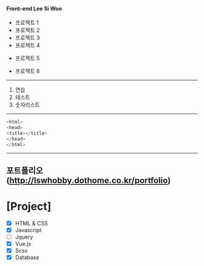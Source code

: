 #### Front-end Lee Si Woo
* 프로젝트 1
* 프로젝트 2
* 프로젝트 3
* 프로젝트 4
- 프로젝트 5
+ 프로젝트 6
--- 
1. 연습
2. 테스트
3. 숫자리스트
--- 

```c
<html>
<head>
<title></title>
</head>
</html>
```
---
포트폴리오(http://lswhobby.dothome.co.kr/portfolio)
---
# [Project]
- [x] HTML & CSS
- [x] Javascript
- [ ] Jquery
- [x] Vue.js
- [x] Scss
- [x] Database